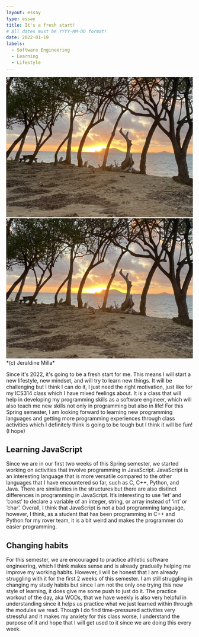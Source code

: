 ```yaml
---
layout: essay
type: essay
title: It's a fresh start!
# All dates must be YYYY-MM-DD format!
date: 2022-01-19
labels:
  - Software Engineering
  - Learning
  - Lifestyle
---
```


<img class="ui large centered floated image" src="../images/beach.jpg">
<img class="ui large middle floated image" src="../images/beach.jpg">
*(c) Jeraldine Milla*

Since it's 2022, it's going to be a fresh start for me. This means I will start a new lifestyle, new mindset, and will try to learn new things. It will be challenging but I think I can do it, I just need the right motivation, just like for my ICS314 class which I have mixed feelings about. It is a class that will help in developing my programming skills as a software engineer, which will also teach me new skills not only in programming but also in life! For this Spring semester, I am looking forward to learning new programming languages and getting more programming experiences through class activities which I definitely think is going to be tough but I think it will be fun! (I hope)

## Learning JavaScript

Since we are in our first two weeks of this Spring semester, we started working on activities that involve programming in JavaScript. JavaScript is an interesting language that is more versatile compared to the other languages that I have encountered so far, such as C, C++, Python, and Java. There are similarities in the structures but there are also distinct differences in programming in JavaScript. It’s interesting to use ‘let’ and ‘const’ to declare a variable of an integer, string, or array instead of ‘int’ or ‘char’. Overall, I think that JavaScript is not a bad programming language, however, I think, as a student that has been programming in C++ and Python for my rover team, it is a bit weird and makes the programmer do easier programming.

## Changing habits

For this semester, we are encouraged to practice athletic software engineering, which I think makes sense and is already gradually helping me improve my working habits. However, I will be honest that I am already struggling with it for the first 2 weeks of this semester. I am still struggling in changing my study habits but since I am not the only one trying this new style of learning, it does give me some push to just do it. The practice workout of the day, aka WODs, that we have weekly is also very helpful in understanding since it helps us practice what we just learned within through the modules we read. Though I do find time-pressured activities very stressful and it makes my anxiety for this class worse, I understand the purpose of it and hope that I will get used to it since we are doing this every week. 




